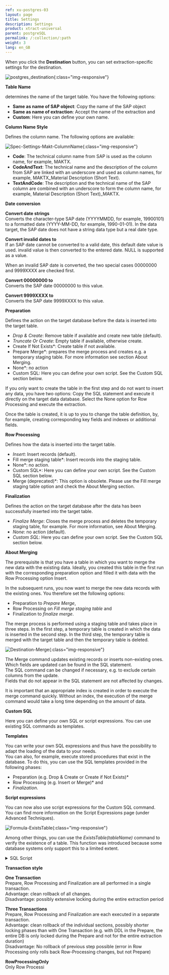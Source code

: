 ```yaml
---
ref: xu-postgres-03
layout: page
title: Settings
description: Settings
product: xtract-universal
parent: postgreSQL
permalink: /:collection/:path
weight: 3
lang: en_GB
---
```


When you click the **Destination** button, you can set extraction-specific settings for the destination.

![postgres_destination](/img/content/xu\postgres_destination.png){:class="img-responsive"}

**Table Name**

determines the name of the target table. You have the following options:
- **Same as name of SAP object**: Copy the name of the SAP object
- **Same as name of extraction**: Accept the name of the extraction and
- **Custom**: Here you can define your own name.  

**Column Name Style** 

Defines the column name. The following options are available: 

![Spec-Settings-Makt-ColumnName](/img/content/Ex-Spec-Settings-Makt-ColumnName.jpg){:class="img-responsive"}

- **Code**: The technical column name from SAP is used as the column name, for example, MAKTX.
- **CodeAndText**: The technical name and the description of the column from SAP are linked with an underscore and used as column names, for example, MAKTX_Material Description (Short Text).
- **TextAndCode**: The description and the technical name of the SAP column are combined with an underscore to form the column name, for example, Material Description (Short Text)_MAKTX.

**Date conversion**

**Convert date strings**<br>
Converts the character-type SAP date (YYYYMMDD, for example, 19900101) to a formatted date (YYYY-MM-DD, for example, 1990-01-01). In the data target, the SAP date does not have a string data type but a real date type.

**Convert invalid dates to**<br>
If an SAP date cannot be converted to a valid date, this default date value is used.
invalid value is then converted to the entered date. NULL is supported as a value.

When an invalid SAP date is converted, the two special cases 00000000 and 9999XXXX are checked first.

**Convert 00000000 to**<br>
Converts the SAP date 00000000 to this value.

**Convert 9999XXXX to**<br>
Converts the SAP date 9999XXXX to this value.

**Preparation**

Defines the action on the target database before the data is inserted into the target table.
- *Drop & Create*: Remove table if available and create new table (default).
- *Truncate Or Create*: Empty table if available, otherwise create.
- Create If Not Exists*: Create table if not available.
- Prepare Merge*: prepares the merge process and creates e.g. a temporary staging table. For more information see section About Merging. 
- None*: no action
- Custom SQL: Here you can define your own script. See the Custom SQL section below. 

If you only want to create the table in the first step and do not want to insert any data, you have two options:
Copy the SQL statement and execute it directly on the target data database.
Select the None option for Row Processing and execute the extraction.

Once the table is created, it is up to you to change the table definition, 
by, for example, creating corresponding key fields and indexes or additional fields.

**Row Processing**

Defines how the data is inserted into the target table.
- *Insert*: Insert records (default).
- Fill merge staging table*: Insert records into the staging table.
- None*: no action.
- Custom SQL*: Here you can define your own script. See the Custom SQL section below.
- Merge (deprecated)*: This option is obsolete. Please use the Fill merge staging table option and check the About Merging section. 

**Finalization**

Defines the action on the target database after the data has been successfully inserted into the target table.
- *Finalize Merge*: Closes the merge process and deletes the temporary staging table, for example. For more information, see About Merging. 
- *None*: no action (default).
- *Custom SQL*: Here you can define your own script. See the Custom SQL section below. 

**About Merging**

The prerequisite is that you have a table in which you want to merge the new data with the existing data.
Ideally, you created this table in the first run with the corresponding preparation option and filled it with data with the Row Processing option Insert.

In the subsequent runs, you now want to merge the new data records with the existing ones. 
You therefore set the following options: 
- Preparation to *Prepare Merge*, 
- Row Processing on *Fill merge staging table* and 
- Finalization to *finalize merge*.

The merge process is performed using a staging table and takes place in three steps.
In the first step, a temporary table is created in which the data is inserted in the second step.
In the third step, the temporary table is merged with the target table and then the temporary table is deleted.

![Destination-Merge](/img/content/xu/postgres_destination_merging.png){:class="img-responsive"}

The Merge command updates existing records or inserts non-existing ones. Which fields are updated can be found in the SQL statement.<br>
The SQL command can be changed if necessary, e.g. to exclude certain columns from the update.<br>
Fields that do not appear in the SQL statement are not affected by changes.

It is important that an appropriate index is created in order to execute the merge command quickly. 
Without an index, the execution of the merge command would take a long time depending on the amount of data.


**Custom SQL** 

Here you can define your own SQL or script expressions. You can use existing SQL commands as templates. 

**Templates**

You can write your own SQL expressions and thus have the possibility to adapt the loading of the data to your needs. <br>
You can also, for example, execute stored procedures that exist in the database.
To do this, you can use the SQL templates provided in the following phases:
- Preparation (e.g. Drop & Create or Create if Not Exists)* 
- Row Processing (e.g. Insert or Merge)* and 
- *Finalization*.

**Script expressions**

You can now also use script expressions for the Custom SQL command. You can find more information on the Script Expressions page (under Advanced Techniques).

![Formula-ExistsTable](/img/content/xu/postgres_destination_sql_statement.png){:class="img-responsive"}

Among other things, you can use the *ExistsTable(tableName)* command to verify the existence of a table. This function was introduced because some database systems only support this to a limited extent.

<details>
<summary>SQL Script</summary>
{% highlight sql %}
   if
   (
      ExistsTable("Plants"),
      "TRUNCATE TABLE \"Plants\";",
      "
         CREATE TABLE \"Plants\"
         (
            \"MANDT\" NATIONAL CHARACTER VARYING(3) NOT ZERO,
            \"WERKS\" NATIONAL CHARACTER VARYING(4) NOT ZERO,
            \"NAME1\" NATIONAL CHARACTER VARYING(30),
            \"BWKEY\" NATIONAL CHARACTER VARYING(4),
            \"KUNNR\" NATIONAL CHARACTER VARYING(10),
            \"LIFNR\" NATIONAL CHARACTER VARYING(10),
            \"FABKL\" NATIONAL CHARACTER VARYING(2),
            \"NAME2\" NATIONAL CHARACTER VARYING(30),
            \"STRAS\" NATIONAL CHARACTER VARYING(30),
            \"PFACH\" NATIONAL CHARACTER VARYING(10),
            \"PSTLZ\" NATIONAL CHARACTER VARYING(10),
            \"ORT01\" NATIONAL CHARACTER VARYING(25),
            \"EKORG\" NATIONAL CHARACTER VARYING(4),
            \"VKORG\" NATIONAL CHARACTER VARYING(4),
            \"CHAZV\" NATIONAL CHARACTER VARYING(1),
            \"KKOWK\" NATIONAL CHARACTER VARYING(1),
            \"KORDB\" NATIONAL CHARACTER VARYING(1),
            \"BEDPL\" NATIONAL CHARACTER VARYING(1),
            \"LAND1\" NATIONAL CHARACTER VARYING(3),
            \"REGIO\" NATIONAL CHARACTER VARYING(3),
            \"COUNC\" NATIONAL CHARACTER VARYING(3),
            \"CITYC\" NATIONAL CHARACTER VARYING(4),
            \"ADRNR\" NATIONAL CHARACTER VARYING(10),
            \"IWERK\" NATIONAL CHARACTER VARYING(4),
            \"TXJCD\" NATIONAL CHARACTER VARYING(15),
            \"VTWEG\" NATIONAL CHARACTER VARYING(2),
            \"SPART\" NATIONAL CHARACTER VARYING(2),
            \"SPRAS\" NATIONAL CHARACTER VARYING(1),
            \"WKSOP\" NATIONAL CHARACTER VARYING(1),
            \"AWSLS\" NATIONAL CHARACTER VARYING(6),
            \"CHAZV_OLD\" NATIONAL CHARACTER VARYING(1),
            \"VLFKZ\" NATIONAL CHARACTER VARYING(1),
            \"BZIRK\" NATIONAL CHARACTER VARYING(6),
            \"ZONE1\" NATIONAL CHARACTER VARYING(10),
            \"TAXIW\" NATIONAL CHARACTER VARYING(1),
            \"BZQHL\" NATIONAL CHARACTER VARYING(1),
            \"LET01\" NUMERIC(3.0),
            \"LET02\" NUMERIC(3.0),
            \"LET03\" NUMERIC(3.0),
            \"TXNAM_MA1\" NATIONAL CHARACTER VARYING(16),
            \"TXNAM_MA2\" NATIONAL CHARACTER VARYING(16),
            \"TXNAM_MA3\" NATIONAL CHARACTER VARYING(16),
            \"BETOL\" CHARACTER(3),
            \"J_1BBRANCH\" NATIONAL CHARACTER VARYING(4),
            \"VTBFI\" NATIONAL CHARACTER VARYING(2),
            \"FPRFW\" NATIONAL CHARACTER VARYING(3),
            \"ACHVM\" NATIONAL CHARACTER VARYING(1),
            \"DVSART\" NATIONAL CHARACTER VARYING(1),
            \"NODETYPE\" NATIONAL CHARACTER VARYING(3),
            \"NSCHEMA\" NATIONAL CHARACTER VARYING(4),
            \"PKOSA\" NATIONAL CHARACTER VARYING(1),
            \"MISCH\" NATIONAL CHARACTER VARYING(1),
            \"MGVUPD\" NATIONAL CHARACTER VARYING(1),
            \"VSTEL\" NATIONAL CHARACTER VARYING(4),
            \"MGVLAUPD\" NATIONAL CHARACTER VARYING(1),
            \"MGVLAREVAL\" NATIONAL CHARACTER VARYING(1),
            \"SOURCING\" NATIONAL CHARACTER VARYING(1),
            \"OILIVAL\" NATIONAL CHARACTER VARYING(1),
            \"OIHVTYPE\" NATIONAL CHARACTER VARYING(1),
            \"OIHCREDIPI\" NATIONAL CHARACTER VARYING(1),
            \"STORETYPE\" NATIONAL CHARACTER VARYING(1),
            \"DEP_STORE\" NATIONAL CHARACTER VARYING(4),
            PRIMARY KEY
            (
               \"MANDT\", 
               \"WERKS\"
            )
         );
      "
   )
{% endhighlight %}
</details>

**Transaction style**

**One Transaction** <br>
Prepare, Row Processing and Finalization are all performed in a single transaction.<br>
Advantage: clean rollback of all changes.<br>
Disadvantage: possibly extensive locking during the entire extraction period 


**Three Transactions**<br>
Prepare, Row Processing and Finalization are each executed in a separate transaction.<br>
Advantage: clean rollback of the individual sections, possibly shorter locking phases than with One Transaction (e.g. with DDL in the Prepare, the entire DB is only locked during the Prepare and not for the entire extraction duration) <br>
Disadvantage: No rollback of previous step possible (error in Row Processing only rolls back Row-Processing changes, but not Prepare) 


**RowProcessingOnly**<br> 
Only Row Processi


